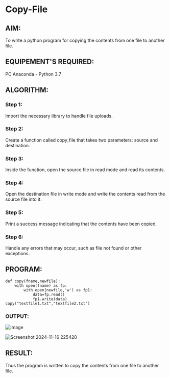 # Copy-File
## AIM:
To write a python program for copying the contents from one file to another file.
## EQUIPEMENT'S REQUIRED: 
PC
Anaconda - Python 3.7
## ALGORITHM: 
### Step 1:
Import the necessary library to handle file uploads.
### Step 2: 
Create a function called copy_file that takes two parameters: source and destination.
### Step 3: 
Inside the function, open the source file in read mode and read its contents.
### Step 4:  
Open the destination file in write mode and write the contents read from the source file into it.
### Step 5: 
Print a success message indicating that the contents have been copied.
### Step 6: 
Handle any errors that may occur, such as file not found or other exceptions.
## PROGRAM:
```
def copy(fname,newfile):
    with open(fname) as fp:
        with open(newfile,'w') as fp1:
            data=fp.read()
            fp1.write(data)
copy("textfile1.txt","textfile2.txt")
```
### OUTPUT:

![image](https://github.com/user-attachments/assets/d71365d2-fef7-4607-8ea0-f9eee9ddd0ff)

![Screenshot 2024-11-16 225420](https://github.com/user-attachments/assets/43390aee-b20c-440c-bb89-9a52451a7295)



## RESULT:
Thus the program is written to copy the contents from one file to another file.
